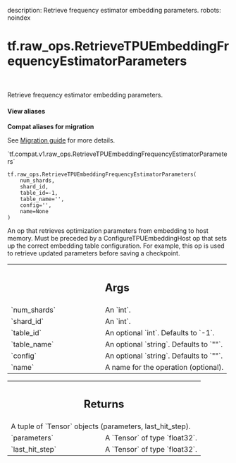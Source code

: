 description: Retrieve frequency estimator embedding parameters.
robots: noindex

# tf.raw_ops.RetrieveTPUEmbeddingFrequencyEstimatorParameters

<!-- Insert buttons and diff -->

<table class="tfo-notebook-buttons tfo-api nocontent" align="left">

</table>



Retrieve frequency estimator embedding parameters.

<section class="expandable">
  <h4 class="showalways">View aliases</h4>
  <p>
<b>Compat aliases for migration</b>
<p>See
<a href="https://www.tensorflow.org/guide/migrate">Migration guide</a> for
more details.</p>
<p>`tf.compat.v1.raw_ops.RetrieveTPUEmbeddingFrequencyEstimatorParameters`</p>
</p>
</section>

<pre class="devsite-click-to-copy prettyprint lang-py tfo-signature-link">
<code>tf.raw_ops.RetrieveTPUEmbeddingFrequencyEstimatorParameters(
    num_shards,
    shard_id,
    table_id=-1,
    table_name=&#x27;&#x27;,
    config=&#x27;&#x27;,
    name=None
)
</code></pre>



<!-- Placeholder for "Used in" -->

An op that retrieves optimization parameters from embedding to host
memory. Must be preceded by a ConfigureTPUEmbeddingHost op that sets up
the correct embedding table configuration. For example, this op is
used to retrieve updated parameters before saving a checkpoint.

<!-- Tabular view -->
 <table class="responsive fixed orange">
<colgroup><col width="214px"><col></colgroup>
<tr><th colspan="2"><h2 class="add-link">Args</h2></th></tr>

<tr>
<td>
`num_shards`
</td>
<td>
An `int`.
</td>
</tr><tr>
<td>
`shard_id`
</td>
<td>
An `int`.
</td>
</tr><tr>
<td>
`table_id`
</td>
<td>
An optional `int`. Defaults to `-1`.
</td>
</tr><tr>
<td>
`table_name`
</td>
<td>
An optional `string`. Defaults to `""`.
</td>
</tr><tr>
<td>
`config`
</td>
<td>
An optional `string`. Defaults to `""`.
</td>
</tr><tr>
<td>
`name`
</td>
<td>
A name for the operation (optional).
</td>
</tr>
</table>



<!-- Tabular view -->
 <table class="responsive fixed orange">
<colgroup><col width="214px"><col></colgroup>
<tr><th colspan="2"><h2 class="add-link">Returns</h2></th></tr>
<tr class="alt">
<td colspan="2">
A tuple of `Tensor` objects (parameters, last_hit_step).
</td>
</tr>
<tr>
<td>
`parameters`
</td>
<td>
A `Tensor` of type `float32`.
</td>
</tr><tr>
<td>
`last_hit_step`
</td>
<td>
A `Tensor` of type `float32`.
</td>
</tr>
</table>

